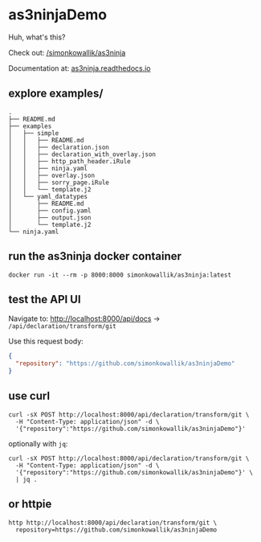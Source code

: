 # as3ninjaDemo


Huh, what's this?

Check out: [/simonkowallik/as3ninja](https://github.com/simonkowallik/as3ninja)

Documentation at: [as3ninja.readthedocs.io](https://as3ninja.readthedocs.io)


## explore examples/

```shell
.
├── README.md
├── examples
│   ├── simple
│   │   ├── README.md
│   │   ├── declaration.json
│   │   ├── declaration_with_overlay.json
│   │   ├── http_path_header.iRule
│   │   ├── ninja.yaml
│   │   ├── overlay.json
│   │   ├── sorry_page.iRule
│   │   └── template.j2
│   └── yaml_datatypes
│       ├── README.md
│       ├── config.yaml
│       ├── output.json
│       └── template.j2
└── ninja.yaml
```



## run the as3ninja docker container

```shell
docker run -it --rm -p 8000:8000 simonkowallik/as3ninja:latest
```

## test the API UI

Navigate to: [http://localhost:8000/api/docs](http://localhost:8000/api/docs)
 -> `/api/declaration/transform/git`

Use this request body:

```json
{
  "repository": "https://github.com/simonkowallik/as3ninjaDemo"
}
```

## use curl

```shell
curl -sX POST http://localhost:8000/api/declaration/transform/git \
  -H "Content-Type: application/json" -d \
  '{"repository":"https://github.com/simonkowallik/as3ninjaDemo"}'
```

optionally with `jq`:

```shell
curl -sX POST http://localhost:8000/api/declaration/transform/git \
  -H "Content-Type: application/json" -d \
  '{"repository":"https://github.com/simonkowallik/as3ninjaDemo"}' \
  | jq .
```


## or httpie

```shell
http http://localhost:8000/api/declaration/transform/git \
  repository=https://github.com/simonkowallik/as3ninjaDemo
```
